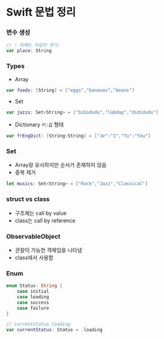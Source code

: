 # Swift 문법 정리

### 변수 생성
```Swift
// : 뒤에는 타입이 온다.
var place: String
```

### Types
- Array
```Swift
var foods: [String] = ["eggs","bananas","beans"]
```
- Set
```Swift
var jazzs: Set<String> = ["bibidudu","labdap","dididudu"]
```
- Dictionary
`키:값` 형태

```Swift
var frEngDict: [String:String] = ["Je":"I","Tu":"You"]
```


### Set
- Array랑 유사하지만 순서가 존재하지 않음
- 중복 제거
```Swift
let musics: Set<String> = ["Rock","Jazz","Classical"]
```

### struct vs class
- 구조체는 call by value
- class는 call by reference

### ObservableObject
- 관찰이 가능한 객체임을 나타냄
- class에서 사용함

### Enum
```Swift
enum Status: String {
    case initial
    case loading
    case success
    case failure
}

// currentStatus.loading
var currentStatus: Status = .loading
```